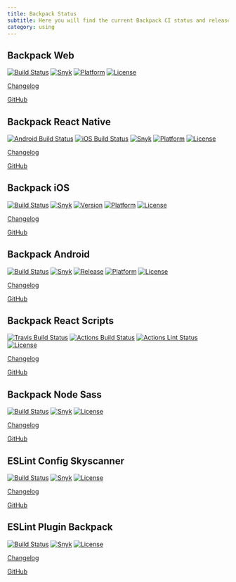 ```yaml
---
title: Backpack Status
subtitle: Here you will find the current Backpack CI status and release versions.
category: using
---
```


## Backpack Web

[![Build Status](https://github.com/Skyscanner/backpack/workflows/Backpack%20CI/badge.svg)](https://github.com/Skyscanner/backpack/actions)
[![Snyk](https://snyk.io/test/github/skyscanner/backpack/badge.svg)](https://snyk.io/test/github/skyscanner/backpack)
[![Platform](https://img.shields.io/badge/platform-web-blue.svg)](https://github.com/Skyscanner/backpack)
[![License](https://img.shields.io/github/license/Skyscanner/backpack.svg)](https://github.com/Skyscanner/backpack/blob/master/LICENSE.txt)

[Changelog](https://github.com/Skyscanner/backpack/blob/master/CHANGELOG.md)

[GitHub](https://github.com/Skyscanner/backpack)

## Backpack React Native

[![Android Build Status](https://github.com/Skyscanner/backpack-react-native/workflows/Android%20CI/badge.svg)](https://github.com/Skyscanner/backpack-react-native/actions)
[![iOS Build Status](https://github.com/Skyscanner/backpack-react-native/workflows/iOS%20CI/badge.svg)](https://github.com/Skyscanner/backpack-react-native/actions)
[![Snyk](https://snyk.io/test/github/skyscanner/backpack-react-native/badge.svg)](https://snyk.io/test/github/skyscanner/backpack-react-native)
[![Platform](https://img.shields.io/badge/platform-native-blue.svg)](https://github.com/Skyscanner/backpack-react-native)
[![License](https://img.shields.io/github/license/Skyscanner/backpack-react-native.svg)](https://github.com/Skyscanner/backpack-react-native/blob/master/LICENSE.txt)

[Changelog](https://github.com/Skyscanner/backpack-react-native/blob/master/CHANGELOG.md)

[GitHub](https://github.com/Skyscanner/backpack-react-native)

## Backpack iOS

[![Build Status](https://github.com/Skyscanner/backpack-ios/workflows/CI/badge.svg)](https://github.com/Skyscanner/backpack-ios/actions)
[![Snyk](https://snyk.io/test/github/skyscanner/backpack-ios/badge.svg)](https://snyk.io/test/github/skyscanner/backpack-ios)
[![Version](https://img.shields.io/cocoapods/v/Backpack.svg?style=flat)](https://cocoapods.org/pods/Backpack)
[![Platform](https://img.shields.io/cocoapods/p/Backpack.svg?style=flat)](https://cocoapods.org/pods/Backpack)
[![License](https://img.shields.io/github/license/Skyscanner/backpack-ios.svg)](https://github.com/Skyscanner/backpack-ios/blob/master/LICENSE.txt)

[Changelog](https://github.com/Skyscanner/backpack-ios/blob/master/CHANGELOG.md)

[GitHub](https://github.com/Skyscanner/backpack-ios)

## Backpack Android

[![Build Status](https://img.shields.io/travis/Skyscanner/backpack-android.svg?style=flat)](https://travis-ci.org/Skyscanner/backpack-android)
[![Snyk](https://snyk.io/test/github/skyscanner/backpack-android/badge.svg)](https://snyk.io/test/github/skyscanner/backpack-android)
[![Release](https://jitpack.io/v/skyscanner/backpack-android.svg)](https://jitpack.io/#skyscanner/backpack-android)
[![Platform](https://img.shields.io/badge/platform-android-green.svg)](https://jitpack.io/#skyscanner/backpack-android)
[![License](https://img.shields.io/github/license/Skyscanner/backpack-android.svg)](https://github.com/Skyscanner/backpack-android/blob/master/LICENSE.txt)

[Changelog](https://github.com/Skyscanner/backpack-android/blob/master/CHANGELOG.md)

[GitHub](https://github.com/Skyscanner/backpack-android)

## Backpack React Scripts

[![Travis Build Status](https://travis-ci.org/Skyscanner/backpack-react-scripts.svg?branch=master)](https://travis-ci.org/Skyscanner/backpack-react-scripts)
[![Actions Build Status](https://github.com/Skyscanner/backpack-react-scripts/workflows/Build/badge.svg)](https://github.com/Skyscanner/backpack-react-scripts/actions)
[![Actions Lint Status](https://github.com/Skyscanner/backpack-react-scripts/workflows/Lint/badge.svg)](https://github.com/Skyscanner/backpack-react-scripts/actions)
[![License](https://img.shields.io/github/license/Skyscanner/backpack-react-scripts.svg)](https://github.com/Skyscanner/backpack-react-scripts/blob/master/LICENSE.txt)

[Changelog](https://github.com/Skyscanner/backpack-react-scripts/blob/fork/packages/react-scripts/CHANGELOG.md)

[GitHub](https://github.com/Skyscanner/backpack-react-scripts)

## Backpack Node Sass

[![Build Status](https://travis-ci.org/Skyscanner/backpack-node-sass.svg?branch=master)](https://travis-ci.org/Skyscanner/backpack-node-sass)
[![Snyk](https://snyk.io/test/github/skyscanner/backpack-node-sass/badge.svg)](https://snyk.io/test/github/skyscanner/backpack-node-sass)
[![License](https://img.shields.io/github/license/Skyscanner/backpack-node-sass.svg)](https://github.com/Skyscanner/backpack-node-sass/blob/master/LICENSE.txt)

[Changelog](https://github.com/Skyscanner/backpack-node-sass/blob/master/CHANGELOG.md)

[GitHub](https://github.com/Skyscanner/backpack-node-sass)

## ESLint Config Skyscanner

[![Build Status](https://github.com/Skyscanner/eslint-config-skyscanner/workflows/ESLint%20Plugin%20Backpack%20CI/badge.svg)](https://github.com/Skyscanner/eslint-config-skyscanner/actions)
[![Snyk](https://snyk.io/test/github/skyscanner/eslint-config-skyscanner/badge.svg)](https://snyk.io/test/github/skyscanner/eslint-config-skyscanner)
[![License](https://img.shields.io/github/license/Skyscanner/eslint-config-skyscanner.svg)](https://github.com/Skyscanner/eslint-config-skyscanner/blob/master/LICENSE.txt)

[Changelog](https://github.com/Skyscanner/eslint-config-skyscanner/blob/master/CHANGELOG.md)

[GitHub](https://github.com/Skyscanner/eslint-config-skyscanner)

## ESLint Plugin Backpack

[![Build Status](https://github.com/Skyscanner/eslint-plugin-backpack/workflows/ESLint%20Plugin%20Backpack%20CI/badge.svg)](https://github.com/Skyscanner/eslint-plugin-backpack/actions)
[![Snyk](https://snyk.io/test/github/skyscanner/eslint-plugin-backpack/badge.svg)](https://snyk.io/test/github/skyscanner/eslint-plugin-backpack)
[![License](https://img.shields.io/github/license/Skyscanner/eslint-plugin-backpack.svg)](https://github.com/Skyscanner/eslint-plugin-backpack/blob/master/LICENSE.txt)

[Changelog](https://github.com/Skyscanner/eslint-plugin-backpack/blob/master/CHANGELOG.md)

[GitHub](https://github.com/Skyscanner/eslint-plugin-backpack)
